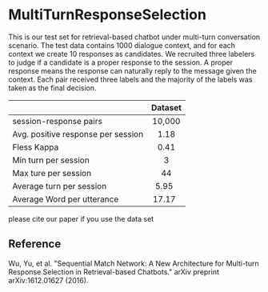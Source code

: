 # MultiTurnResponseSelection

This is our test set for retrieval-based chatbot under multi-turn conversation scenario. The test data contains 1000 dialogue context, and for each context we create 10 responses as candidates. We recruited three labelers to judge 
	if a candidate is a proper response to the session. A proper response means the response can naturally reply to the message given the context. Each pair received three labels and the majority of the labels was taken as the final decision.

|      | Dataset         | 
| ------------- |:-------------:|
| session-response pairs   | 10,000 |
| Avg. positive response per session     |  1.18    | 
| Fless Kappa | 0.41      | 
| Min turn per session | 3      | 
| Max ture per session | 44    | 
| Average turn per session | 5.95    | 
| Average Word per utterance | 17.17    | 

please cite our paper if you use the data set 
## Reference
Wu, Yu, et al. "Sequential Match Network: A New Architecture for Multi-turn Response Selection in Retrieval-based Chatbots." arXiv preprint arXiv:1612.01627 (2016).
